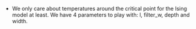 - We only care about temperatures around the critical point for the Ising model at least. We have 4 parameters to play with: l, filter_w, depth and width.